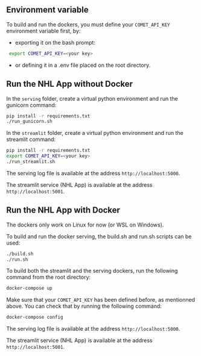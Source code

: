 ## Environment variable

To build and run the dockers, you must define your `COMET_API_KEY` environment variable first, by:
 - exporting it on the bash prompt: 
```bash
 export COMET_API_KEY=<your key>
```
 - or defining it in a .env file placed on the root directory.

## Run the NHL App without Docker
In the `serving` folder, create a virtual python environment and run the gunicorn command:
```bash
pip install -r requirements.txt
./run_gunicorn.sh
```

In the `streamlit` folder, create a virtual python environment and run the streamlit command:
```bash
pip install -r requirements.txt
export COMET_API_KEY=<your key>
./run_streamlit.sh
```

The serving log file is available at the address `http://localhost:5000`.

The streamlit service (NHL App) is available at the address `http://localhost:5001`.

## Run the NHL App with Docker
The dockers only work on Linux for now (or WSL on Windows).

To build and run the docker serving, the build.sh and run.sh scripts can be used:
```bash
./build.sh
./run.sh
```

To build both the streamlit and the serving dockers, run the following command from the root directory:
```bash
docker-compose up
```

Make sure that your `COMET_API_KEY` has been defined before, as mentionned above. You can check that by running the following command:
```bash
docker-compose config
```

The serving log file is available at the address `http://localhost:5000`.

The streamlit service (NHL App) is available at the address `http://localhost:5001`.



